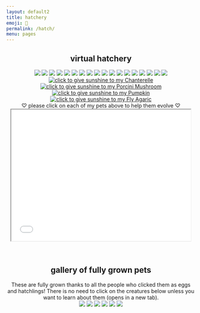 ```yaml
---
layout: default2
title: hatchery
emoji: 🐣
permalink: /hatch/
menu: pages
---
```

<center>
    <h2>virtual hatchery</h2>
    <div class="hatchery">
        <a target="other" href="http://magistream.com/creature/14201225"><img src="http://magistream.com/img/14201225.gif#page-body"/></a>
        <a target="other" href="http://magistream.com/creature/14201199"><img src="http://magistream.com/img/14201199.gif#page-body"/></a>
        <a target="other" href="http://magistream.com/creature/14201186"><img src="http://magistream.com/img/14201186.gif#page-body"/></a>
        <a target="other" href="http://magistream.com/creature/14200541#page-body"><img src="http://magistream.com/img/14200541.gif"/></a>
        <a target="other" href="http://magistream.com/creature/14200372#page-body"><img src="http://magistream.com/img/14200372.gif"/></a>
        <a target="other" href='https://finaloutpost.net/view/6tZ5z#main'><img src='https://finaloutpost.net/s/6tZ5z1.png'></a>
        <a target="other" href='https://finaloutpost.net/view/yUVxa#main'><img src='https://finaloutpost.net/s/yUVxa1.png'></a>
        <a target="other" href="http://magistream.com/creature/14199591#page-body"><img src="http://magistream.com/img/14199591.gif"/></a>
        <a target="other" href="http://magistream.com/creature/14200173#page-body"><img src="http://magistream.com/img/14200173.gif"/></a>
        <a target="other" href="http://magistream.com/creature/14200163#page-body"><img src="http://magistream.com/img/14200163.gif"/></a>
        <a target="other" href='https://finaloutpost.net/view/ohzHb#main'><img src='https://finaloutpost.net/s/ohzHb1.png'></a>
        <a target="other" href='https://finaloutpost.net/view/lAb1C#main'><img src='https://finaloutpost.net/s/lAb1C1.png'></a>
        <a target="other" href='https://finaloutpost.net/view/MnwlI#main'><img src='https://finaloutpost.net/s/MnwlI1.png'></a>
        <a target="other" href="http://magistream.com/creature/14199995#page-body"><img src="http://magistream.com/img/14199995.gif"/></a>
        <a target="other" href="http://magistream.com/creature/14199389#page-body"><img src="http://magistream.com/img/14199389.gif"/></a>
        <a target="other" href='https://finaloutpost.net/view/4Xdag#main'><img src='https://finaloutpost.net/s/4Xdag1.png'></a>
        <a target="other" href="http://magistream.com/creature/14199343#page-body"><img src="http://magistream.com/img/14199343.gif"/></a>
        <a target="other" href="http://magistream.com/creature/14199342#page-body"><img src="http://magistream.com/img/14199342.gif"/></a>
        <a target="other" href="https://flowergame.net/view/1105624#innercontent"><img src="https://img.flowergame.net/1105624.png" title="click to give sunshine to my Chanterelle" /></a>
        <a target="other" href="https://flowergame.net/view/1105719#innercontent"><img src="https://img.flowergame.net/1105719.png" title="click to give sunshine to my Porcini Mushroom"/></a>
        <a target="other" href="https://flowergame.net/view/1105316#innercontent"><img src="https://img.flowergame.net/1105316.png" title="click to give sunshine to my Pumpkin" /></a>
        <a target="other" href="https://flowergame.net/view/1106043#innercontent"><img src="https://img.flowergame.net/1106043.png" title="click to give sunshine to my Fly Agaric"/></a>
        <div class="hatchery-status">
            ♡ please click on each of my pets above to help them evolve ♡
        </div>
        <iframe src="/hatchable.txt" name="other" width="95%" height="350px"></iframe>
    </div>
    <script>
        let isIframeLoadSet = false;
        document.querySelectorAll('a[target="other"]').forEach(el => {
            el.onclick = () => {
                document.querySelector('.hatchery-status').innerText = "loading...";
                if (!isIframeLoadSet) {
                    isIframeLoadSet = true;
                    document.getElementsByName("other")[0].onload = () => {
                        document.querySelector('.hatchery-status').innerText = "thank you!";
                    }
                }
            };
        });
    </script>
    <br>
    <br>
    <h2>gallery of fully grown pets</h2>
    These are fully grown thanks to all the people who clicked them as eggs and hatchlings! There is no need to click on the creatures below unless you want to learn about them (opens in a new tab).
    <br>
        <a target="other" href="http://magistream.com/creature/14192528#page-body"><img src="http://magistream.com/img/14192528.gif"/></a>
        <a target="_blank" href="http://magistream.com/creature/14192587#page-body"><img src="http://magistream.com/img/14192587.gif"/></a>
        <a target="_blank" href="http://magistream.com/creature/14192588#page-body"><img src="http://magistream.com/img/14192588.gif"/></a>
        <a target="_blank" href="http://magistream.com/creature/14192584#page-body"><img src="http://magistream.com/img/14192584.gif"/></a>
        <a target="other" href="http://magistream.com/creature/14192519#page-body"><img src="http://magistream.com/img/14192519.gif"/></a>
        <a target="other" href="http://magistream.com/creature/14199388#page-body"><img src="http://magistream.com/img/14199388.gif"/></a>
</center>